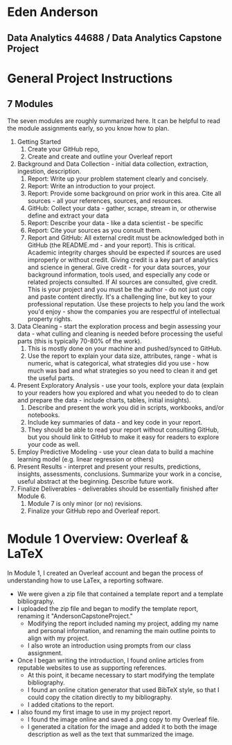 # Eden Anderson
## Data Analytics 44688 / Data Analytics Capstone Project

# General Project Instructions
## 7 Modules 
The seven modules are roughly summarized here. It can be helpful to read the module assignments early, so you know how to plan.

1. Getting Started
    1. Create your GitHub repo,
    1. Create and create and outline your Overleaf report
1. Background and Data Collection - initial data collection, extraction, ingestion, description.
    1. Report: Write up your problem statement clearly and concisely.
    1. Report: Write an introduction to your project.
    1. Report: Provide some background on prior work in this area. Cite all sources - all your references, sources, and resources.
    1. GitHub: Collect your data - gather, scrape, stream in, or otherwise define and extract your data
    1. Report: Describe your data  - like a data scientist - be specific
    1. Report: Cite your sources as you consult them.
    1. Report and GitHub: All external credit must be acknowledged both in GitHub (the README.md - and your report). This is critical. Academic integrity charges should be expected if sources are used improperly or without credit. Giving credit is a key part of analytics and science in general. Give credit - for your data sources, your background information, tools used, and especially any code or related projects consulted. If AI sources are consulted, give credit. This is your project and you must be the author - do not just copy and paste content directly. It's a challenging line, but key to your professional reputation. Use these projects to help you land the work you'd enjoy - show the companies you are respectful of intellectual property rights. 
1. Data Cleaning - start the exploration process and begin assessing your data - what culling and cleaning is needed before processing the useful parts (this is typically 70-80% of the work).
    1. This is mostly done on your machine and pushed/synced to GitHub.
    1. Use the report to explain your data size, attributes, range - what is numeric, what is categorical, what strategies did you use - how much was bad and what strategies so you need to clean it and get the useful parts. 
1. Present Exploratory Analysis - use your tools, explore your data (explain to your readers how you explored and what you needed to do to clean and prepare the data - include charts, tables, initial insights).
    1. Describe and present the work you did in scripts, workbooks, and/or notebooks.
    1. Include key summaries of data - and key code in your report. 
    1. They should be able to read your report without consulting GitHub, but you should link to GitHub to make it easy for readers to explore your code as well.
1. Employ Predictive Modeling - use your clean data to build a machine learning model (e.g. linear regression or others)
1. Present Results - interpret and present your results, predictions, insights, assessments, conclusions. Summarize your work in a concise, useful abstract at the beginning. Describe future work. 
1. Finalize Deliverables - deliverables should be essentially finished after Module 6.
    1. Module 7 is only minor (or no) revisions.
    1. Finalize your GitHub repo and Overleaf report.

# Module 1 Overview: Overleaf & LaTeX

In Module 1, I created an Overleaf account and began the process of understanding how to use LaTex, a reporting software.
* We were given a zip file that contained a template report and a template bibliography.
* I uploaded the zip file and began to modify the template report, renaming it "AndersonCapstoneProject." 
    * Modifying the report included naming my project, adding my name and personal information, and renaming the main outline points to align with my project.
    * I also wrote an introduction using prompts from our class assignment.
* Once I began writing the introduction, I found online articles from reputable websites to use as supporting references.
    * At this point, it became necessary to start modifying the template bibliography.
    * I found an online citation generator that used BibTeX style, so that I could copy the citation directly to my bibliography.
    * I added citations to the report.
* I also found my first image to use in my project report.
    * I found the image online and saved a .png copy to my Overleaf file.
    * I generated a citation for the image and added it to both the image description as well as the text that summarized the image.

